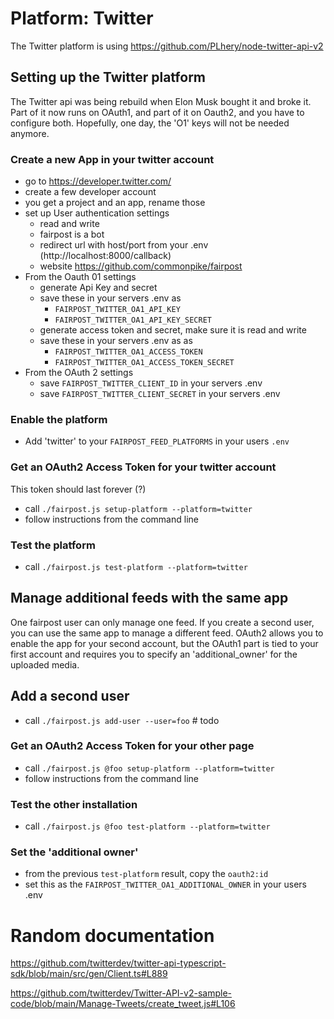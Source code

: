 # Platform: Twitter

The Twitter platform is using 
https://github.com/PLhery/node-twitter-api-v2

## Setting up the Twitter platform

The Twitter api was being rebuild when Elon Musk
bought it and broke it. Part of it now runs on 
OAuth1, and part of it on Oauth2, and you have 
to configure both. Hopefully, one day, the 'O1'
keys will not be needed anymore.

### Create a new App in your twitter account

- go to https://developer.twitter.com/
- create a few developer account
- you get a project and an app, rename those
- set up User authentication settings
  - read and write
  - fairpost is a bot
  - redirect url with host/port from your .env (http://localhost:8000/callback)
  - website https://github.com/commonpike/fairpost
- From the Oauth 01 settings
  - generate Api Key and secret
  - save these in your servers .env as 
    - `FAIRPOST_TWITTER_OA1_API_KEY`
    - `FAIRPOST_TWITTER_OA1_API_KEY_SECRET`
  - generate access token and secret, make sure it is read and write
  - save these in your servers .env as as 
    - `FAIRPOST_TWITTER_OA1_ACCESS_TOKEN`
    - `FAIRPOST_TWITTER_OA1_ACCESS_TOKEN_SECRET`
- From the OAuth 2 settings
  - save `FAIRPOST_TWITTER_CLIENT_ID` in your servers .env
  - save `FAIRPOST_TWITTER_CLIENT_SECRET` in your servers .env

### Enable the platform
 - Add 'twitter' to your `FAIRPOST_FEED_PLATFORMS` in your users `.env`

### Get an OAuth2 Access Token for your twitter account

This token should last forever (?)

 - call `./fairpost.js setup-platform --platform=twitter`
 - follow instructions from the command line

### Test the platform
 - call `./fairpost.js test-platform --platform=twitter`

## Manage additional feeds with the same app

One fairpost user can only manage one feed. If you create a second user, you can use the same app to manage a different feed. OAuth2 allows you to enable the app for your second account, but the OAuth1 part is tied to your first
account and requires you to specify an 'additional_owner' for the uploaded media.

## Add a second user 
- call `./fairpost.js add-user --user=foo` # todo

### Get an OAuth2 Access Token for your other page

- call `./fairpost.js @foo setup-platform --platform=twitter`
- follow instructions from the command line

### Test the other installation
- call `./fairpost.js @foo test-platform --platform=twitter`

### Set the 'additional owner'
- from the previous `test-platform` result, copy the `oauth2:id`
- set this as the `FAIRPOST_TWITTER_OA1_ADDITIONAL_OWNER` in your users .env

# Random documentation

https://github.com/twitterdev/twitter-api-typescript-sdk/blob/main/src/gen/Client.ts#L889

https://github.com/twitterdev/Twitter-API-v2-sample-code/blob/main/Manage-Tweets/create_tweet.js#L106